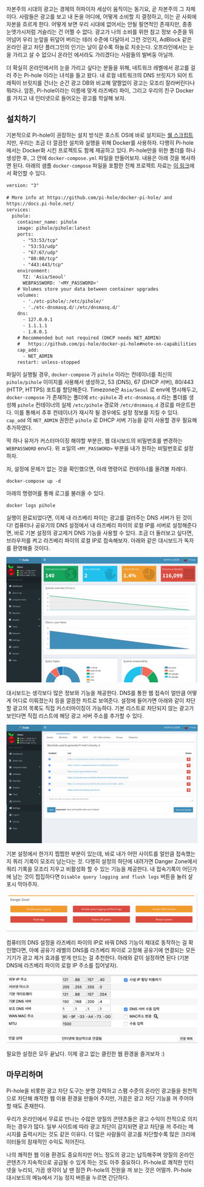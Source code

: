 자본주의 시대의 광고는 경제의 허파이자 세상이 움직이는 동기요, 곧 자본주의 그 자체이다. 사람들은 광고를 보고 내 돈을 어디에, 어떻게 소비할 지 결정하고, 이는 곧 사회에 자본을 흐르게 한다. 어떻게 보면 우리 시대에 없어서는 안될 필연적인 존재지만, 종종 눈엣가시처럼 거슬리는 건 어쩔 수 없다. 광고가 나의 소비를 위한 참고 정보 수준을 뛰어넘어 우리 눈앞을 뒤덮어 버리는 테러 수준에 다달아서 그런 것인지, AdBlock 같은 온라인 광고 차단 플러그인의 인기는 날이 갈수록 하늘로 치솟는다. 오프라인에서는 눈을 가리고 살 수 없으니 온라인 에서라도 가리겠다는 사람들의 발버둥 아닐까.

더 확실히 온라인에서의 눈을 가리고 싶다는 분들을 위해, 네트워크 레벨에서 광고를 걸러 주는 Pi-hole 이라는 녀석을 들고 왔다. 내 로컬 네트워크의 DNS 브릿지가 되어 트래픽이 브릿지를 건너는 순간 광고 DB와 비교해 얄짤없이 광고는 모조리 잘라버린다나 뭐라나. 암튼, Pi-hole이라는 이름에 맞게 라즈베리 파이, 그리고 우리의 친구 Docker를 가지고 내 인터넷으로 들어오는 광고를 학살해 보자.

## 설치하기

기본적으로 Pi-hole이 권장하는 설치 방식은 호스트 OS에 바로 설치되는 [쉘 스크립트]([https://install.pi-hole.net](https://install.pi-hole.net/))지만, 우리는 조금 더 깔끔한 설치와 실행을 위해 Docker를 사용하자. 다행히 Pi-hole 에서는 Docker화 시킨 프로젝트도 함께 제공하고 있다. Pi-hole만을 위한 폴더를 하나 생성한 후, 그 안에 `docker-compose.yml` 파일을 만들어보자. 내용은 아래 것을 복사하면 된다. 아래의 샘플 `docker-compose` 파일을 포함한 전체 프로젝트 자료는 [이 링크]([https://github.com/pi-hole/docker-pi-hole](https://github.com/pi-hole/docker-pi-hole))에서 확인할 수 있다.

```
version: "3"

# More info at https://github.com/pi-hole/docker-pi-hole/ and https://docs.pi-hole.net/
services:
  pihole:
    container_name: pihole
    image: pihole/pihole:latest
    ports:
      - "53:53/tcp"
      - "53:53/udp"
      - "67:67/udp"
      - "80:80/tcp"
      - "443:443/tcp"
    environment:
      TZ: 'Asia/Seoul'
      WEBPASSWORD: '<MY_PASSWORD>'
    # Volumes store your data between container upgrades
    volumes:
      - './etc-pihole/:/etc/pihole/'
      - './etc-dnsmasq.d/:/etc/dnsmasq.d/'
    dns:
      - 127.0.0.1
      - 1.1.1.1
      - 1.0.0.1
    # Recommended but not required (DHCP needs NET_ADMIN)
    #   https://github.com/pi-hole/docker-pi-hole#note-on-capabilities
    cap_add:
      - NET_ADMIN
    restart: unless-stopped
```

파일이 실행될 경우, `docker-compose` 가 `pihole` 이라는 컨테이너를 최신의 `pihole/pihole` 이미지를 사용해서 생성하고, 53 (DNS), 67 (DHCP 서버), 80/443 (HTTP, HTTPS) 포트를 할당해준다. Timezone은 `Asia/Seoul` 로 env에 명시해두고, `docker-compose` 가 존재하는 폴더에 `etc-pihole` 과 `etc-dnsmasq.d` 라는 폴더를 생성해 `pihole` 컨테이너의 실제 `/etc/pihole` 경로와 `/etc/dnsmasq.d` 경로를 마운트한다. 이를 통해서 추후 컨테이너가 재시작 될 경우에도 설정 정보를 지킬 수 있다. `cap_add` 의 `NET_ADMIN` 권한은 `pihole` 로 DHCP 서버 기능을 같이 사용할 경우 필요해 추가하였다. 

딱 하나 유저가 커스터마이징 해야할 부분은, 웹 대시보드의 비밀번호를 변경하는 `WEBPASSWORD` env다. 위 ㅍ일의 `<MY_PASSWORD>` 부분을 내가 원하는 비밀번호로 설정하자.

자, 설정에 문제가 없는 것을 확인했으면, 아래 명령어로 컨테이너를 올려볼 차례다.

    docker-compose up -d  

아래의 명령어를 통해 로그를 불러올 수 있다.

    docker logs pihole

실행이 완료되었다면, 이제 내 라즈베리 파이는 광고를 걸러주는 DNS 서버가 된 것이다! 컴퓨터나 공유기의 DNS 설정에서 내 라즈베리 파이의 로컬 IP를 서버로 설정해준다면, 바로 기본 설정의 광고제거 DNS 기능을 사용할 수 있다. 조금 더 둘러보고 싶다면, 브라우저를 켜고 라즈베리 파이의 로컬 IP로 접속해보자. 아래와 같은 대시보드가 독자를 환영해줄 것이다.

![dashboardmain](https://github.com/kycfeel/kycfeel.github.io/blob/master/_images/dashboardmain.png?raw=true)

대시보드는 생각보다 많은 정보와 기능을 제공한다. DNS를 통한 웹 접속이 얼만큼 어떻게 어디로 이뤄졌는지 등을 깔끔한 차트로 보여준다. 설정에 들어가면 아래와 같이 차단할 광고의 목록도 직접 커스터마이징이 가능하다. 기본 리스트로 차단되지 않는 광고가 보인다면 직접 리스트에 해당 광고 서버 주소를 추가할 수 있다.

![piholeadlist](https://github.com/kycfeel/kycfeel.github.io/blob/master/_images/piholeadlist.png?raw=true)

기본 설정에서 한가지 찝찝한 부분이 있는데, 바로 내가 어떤 사이트를 얼만큼 접속했는지 쿼리 기록이 모조리 남는다는 것. 다행히 설정의 하단에 내려가면 Danger Zone에서 쿼리 기록을 모조리 지우고 비활성화 할 수 있는 기능을 제공한다. 내 접속기록이 어딘가에 남는 것이 찝집하다면 `Disable query logging and flush logs` 버튼을 눌러 살포시 막아주자.

![piholedisablelogging](https://github.com/kycfeel/kycfeel.github.io/blob/master/_images/piholedisablelogging.png?raw=true)

컴퓨터의 DNS 설정을 라즈베리 파이의 IP로 바꿔 DNS 기능이 제대로 동작하는 걸 확인했다면, 아예 공유기 레벨의 DNS를 라즈베리 파이로 고정해 공유기에 연결되는 모든 기기가 광고 제거 효과를 받게 만드는 걸 추천한다. 아래와 같이 설정하면 된다 (기본 DNS에 라즈베리 파이의 로컬 IP 주소를 집어넣자).

![piholednsaddtorouter](https://github.com/kycfeel/kycfeel.github.io/blob/master/_images/piholednsaddtorouter.png?raw=true)

필요한 설정은 모두 끝났다. 이제 광고 없는 클린한 웹 환경을 즐겨보자 :)

## 마무리하며

Pi-hole을 비롯한 광고 차단 도구는 분명 강력하고 스팸 수준의 온라인 광고들을 원천적으로 차단해 쾌적한 웹 이용 환경을 만들어 주지만, 가끔은 광고 차단 기능을 꺼 주어야 할 때도 존재한다.

우리가 온라인에서 무료로 만나는 수많은 양질의 콘텐츠들은 광고 수익이 전적으로 의지하는 경우가 많다. 일부 사이트에 따라 광고 차단이 감지되면 광고 차단을 꺼 주라는 메시지를 출력시키는 것도 같은 이유다. 더 많은 사람들이 광고를 차단할수록 많은 크리에이터들의 잠재적인 수익도 적어진다.

나의 쾌적한 웹 이용 환경도 중요하지만 어느 정도의 광고는 납득해주며 양질의 온라인 콘텐츠가 지속적으로 공급될 수 있게 하는 것도 아주 중요하다. Pi-hole로 쾌적한 인터넷을 누리되, 가끔 생각이 날 땐 잠깐 Pi-hole의 전원을 꺼 보는 것은 어떨까. Pi-hole 대시보드의 메뉴에서 기능 정지 버튼을 누르면 간단하다.